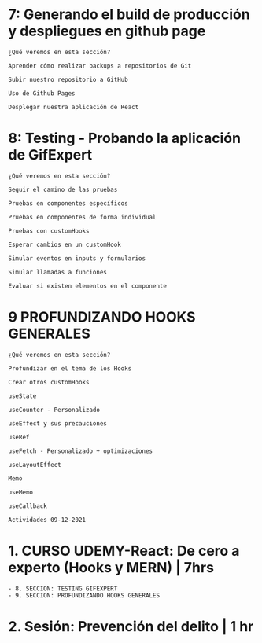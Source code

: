# 7: Generando el build de producción y despliegues en github page
    ¿Qué veremos en esta sección?

    Aprender cómo realizar backups a repositorios de Git

    Subir nuestro repositorio a GitHub

    Uso de Github Pages

    Desplegar nuestra aplicación de React

# 8: Testing - Probando la aplicación de GifExpert
    ¿Qué veremos en esta sección?

    Seguir el camino de las pruebas

    Pruebas en componentes específicos

    Pruebas en componentes de forma individual

    Pruebas con customHooks

    Esperar cambios en un customHook

    Simular eventos en inputs y formularios

    Simular llamadas a funciones

    Evaluar si existen elementos en el componente

# 9 PROFUNDIZANDO HOOKS GENERALES
    ¿Qué veremos en esta sección?

    Profundizar en el tema de los Hooks

    Crear otros customHooks

    useState

    useCounter - Personalizado

    useEffect y sus precauciones

    useRef

    useFetch - Personalizado + optimizaciones

    useLayoutEffect

    Memo

    useMemo

    useCallback

    Actividades 09-12-2021

# 1. CURSO UDEMY-React: De cero a experto (Hooks y MERN) | 7hrs
    - 8. SECCION: TESTING GIFEXPERT
    - 9. SECCION: PROFUNDIZANDO HOOKS GENERALES
# 2. Sesión: Prevención del delito | 1 hr 